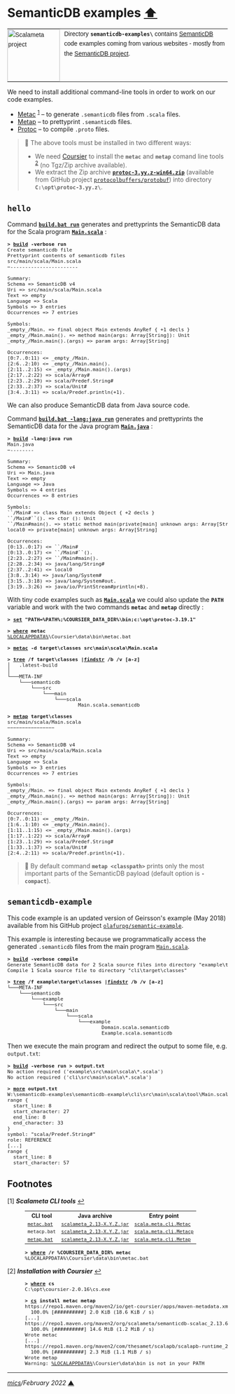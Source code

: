 # <span id="top">SemanticDB examples</span> <span style="size:30%;"><a href="../README.md">⬆</a></span>

<table style="font-family:Helvetica,Arial;font-size:14px;line-height:1.6;">
  <tr>
  <td style="border:0;padding:0 10px 0 0;min-width:120px;">
    <a href="https://scalameta.org/docs/semanticdb/guide.html" rel="external"><img style="border:0;width:120px;" src="https://scalameta.org/img/scalameta.png" alt="Scalameta project" /></a>
  </td>
  <td style="border:0;padding:0;vertical-align:text-top;">
    Directory <strong><code>semanticdb-examples\</code></strong> contains <a href="https://scalameta.org/docs/semanticdb/guide.html" rel="external">SemanticDB</a> code examples coming from various websites - mostly from the <a href="https://scalameta.org/docs/semanticdb/guide.html" rel="external">SemanticDB project</a>.
  </td>
  </tr>
</table>

<!--
https://geirsson.com/assets/scalasphere-2018.pdf
-->
We need to install additional command-line tools in order to work on our code examples.
- [Metac] <sup id="anchor_01">[1](#footnote_01)</sup> &ndash; to generate `.semanticdb` files from `.scala` files.
- [Metap] &ndash; to prettyprint `.semanticdb` files.
- [Protoc] &ndash; to compile `.proto` files.

> **:mag_right:** The above tools must be installed in two different ways:
> - We need [Coursier] to install the **`metac`** and **`metap`** comand line tools <sup id="anchor_02">[2](#footnote_02)</sup> (no Tgz/Zip archive available).
> - We extract the Zip archive [**`protoc-3.yy.z-win64.zip`**](https://github.com/protocolbuffers/protobuf/) (available from GitHub project [`protocolbuffers/protobuf`](https://github.com/protocolbuffers/protobuf/releases)) into directory **`C:\opt\protoc-3.yy.z\`**.

## <span id="hello">`hello`</span>

Command [**`build.bat run`**](hello/build.bat) generates and prettyprints the SemanticDB data for the Scala program [**`Main.scala`**](hello/src/main/scala/Main.scala) :
<pre style="font-size:80%;">
<b>&gt; <a href="hello/build.bat">build</a> -verbose run</b>
Create semanticdb file
Prettyprint contents of semanticdb files
src/main/scala/Main.scala
&minus;-----------------------
&nbsp;
Summary:
Schema =&gt; SemanticDB v4
Uri =&gt; src/main/scala/Main.scala
Text =&gt; empty
Language =&gt; Scala
Symbols =&gt; 3 entries
Occurrences =&gt; 7 entries

Symbols:
_empty_/Main. => final object Main extends AnyRef { +1 decls }
_empty_/Main.main(). => method main(args: Array[String]): Unit
_empty_/Main.main().(args) => param args: Array[String]

Occurrences:
[0:7..0:11) <= _empty_/Main.
[2:6..2:10) <= _empty_/Main.main().
[2:11..2:15) <= _empty_/Main.main().(args)
[2:17..2:22) => scala/Array#
[2:23..2:29) => scala/Predef.String#
[2:33..2:37) => scala/Unit#
[3:4..3:11) => scala/Predef.println(+1).
</pre>

We can also produce SemanticDB data from Java source code.

Command [**`build.bat -lang:java run`**](hello/build.bat) generates and prettyprints the SemanticDB data for the Java program [**`Main.java`**](hello/src/main/java/Main.java) :
<pre style="font-size:80%;">
<b>&gt; <a href="hello/build.bat">build</a> -lang:java run</b>
Main.java
&minus;--------

Summary:
Schema => SemanticDB v4
Uri => Main.java
Text => empty
Language => Java
Symbols =&gt; 4 entries
Occurrences => 8 entries
&nbsp;
Symbols:
``/Main# => class Main extends Object { +2 decls }
``/Main#`<init>`(). => ctor <init>(): Unit
``/Main#main(). => static method main(private[main] unknown args: Array[String]): Unit
local0 => private[main] unknown args: Array[String]
&nbsp;
Occurrences:
[0:13..0:17) <= ``/Main#
[0:13..0:17) <= ``/Main#`<init>`().
[2:23..2:27) <= ``/Main#main().
[2:28..2:34) => java/lang/String#
[2:37..2:41) <= local0
[3:8..3:14) => java/lang/System#
[3:15..3:18) => java/lang/System#out.
[3:19..3:26) => java/io/PrintStream#println(+8).
</pre>

With tiny code examples such as [**`Main.scala`**](hello/src/main/scala/Main.scala) we could also update the **`PATH`** variable and work with the two commands **`metac`** and **`metap`** directly :
<pre style="font-size:80%;">
<b>&gt; <a href="https://docs.microsoft.com/en-us/windows-server/administration/windows-commands/set_1">set</a> "PATH=%PATH%;%COURSIER_DATA_DIR%\bin;c:\opt\protoc-3.19.1"</b>
&nbsp;
<b>&gt; <a href="https://docs.microsoft.com/en-us/windows-server/administration/windows-commands/where">where</a> metac</b>
<a href="https://en.wikipedia.org/wiki/Environment_variable#Default_values">%LOCALAPPDATA%</a>\Coursier\data\bin\metac.bat
&nbsp;
<b>&gt; <a href="https://scalameta.org/docs/semanticdb/guide.html#metac">metac</a> -d target\classes src\main\scala\Main.scala</b>
&nbsp;
<b>&gt; <a href="https://docs.microsoft.com/en-us/windows-server/administration/windows-commands/tree">tree</a> /f target\classes |<a href="https://docs.microsoft.com/en-us/windows-server/administration/windows-commands/findstr">findstr</a> /b /v [a-z]</b>
│   .latest-build
│
└───META-INF
    └───semanticdb
        └───src
            └───main
                └───scala
                        Main.scala.semanticdb
&nbsp;
<b>&gt; <a href="https://scalameta.org/docs/semanticdb/guide.html#metap">metap</a> target\classes</b>
src/main/scala/Main.scala
&minus;&minus;&minus;&minus;&minus;&minus;&minus;&minus;&minus;&minus;&minus;&minus;&minus;&minus;&minus;&minus;
&nbsp;
Summary:
Schema =&gt; SemanticDB v4
Uri =&gt; src/main/scala/Main.scala
Text =&gt; empty
Language =&gt; Scala
Symbols =&gt; 3 entries
Occurrences =&gt; 7 entries
&nbsp;
Symbols:
_empty_/Main. =&gt; final object Main extends AnyRef { +1 decls }
_empty_/Main.main(). =&gt; method main(args: Array[String]): Unit
_empty_/Main.main().(args) =&gt; param args: Array[String]

Occurrences:
[0:7..0:11) &lt;= _empty_/Main.
[1:6..1:10) &lt;= _empty_/Main.main().
[1:11..1:15) &lt;= _empty_/Main.main().(args)
[1:17..1:22) =&gt; scala/Array#
[1:23..1:29) =&gt; scala/Predef.String#
[1:33..1:37) =&gt; scala/Unit#
[2:4..2:11) =&gt; scala/Predef.println(+1).
</pre>

> **:mag_right:** By default command **`metap <classpath>`** prints only the most important parts of the SemanticDB payload (default option is **`-compact`**).
## <span id="semanticdb-example">`semanticdb-example`</span>

This code example is an updated version of Geirsson's example (May 2018) available from his GitHub project [`olafurpg/semantic-example`](https://github.com/olafurpg/semanticdb-example).

This example is interesting because we programmatically access the generated `.semanticdb` files from the main program [`Main.scala`](semanticdb-example/cli/src/main/scala/tool/Main.scala).

<pre style="font-size:80%;">
<b>&gt; <a href="semanticdb-example/build.bat">build</a> -verbose compile</b>
Generate SemanticDB data for 2 Scala source files into directory "example\target\classes"
Compile 1 Scala source file to directory "cli\target\classes"
&nbsp;
<b>&gt; <a href="https://docs.microsoft.com/en-us/windows-server/administration/windows-commands/tree">tree</a> /f example\target\classes |<a href="https://docs.microsoft.com/en-us/windows-server/administration/windows-commands/findstr">findstr</a> /b /v [a-z]</b>
└───META-INF
    └───semanticdb
        └───example
            └───src
                └───main
                    └───scala
                        └───example
                                Domain.scala.semanticdb
                                Example.scala.semanticdb
</pre>

Then we execute the main program and redirect the output to some file, e.g. `output.txt`:

<pre style="font-size:80%;">
<b>&gt; <a href="semanticdb-example/build.bat">build</a> -verbose run > output.txt</b>
No action required ('example\src\main\scala\*.scala')
No action required ('cli\src\main\scala\*.scala')
&nbsp;
<b>&gt; <a href="https://docs.microsoft.com/en-us/windows-server/administration/windows-commands/more">more</a> output.txt</b>
W:\semanticdb-examples\semanticdb-example\cli\src\main\scala\tool\Main.scala:28 document.uri: "example/src/main/scala/example/Domain.scala"
range {
  start_line: 8
  start_character: 27
  end_line: 8
  end_character: 33
}
symbol: "scala/Predef.String#"
role: REFERENCE
[...]
range {
  start_line: 8
  start_character: 57
</pre>

## <span id="footnotes">Footnotes</span>

<span id="footnote_01">[1]</span> ***Scalameta CLI tools*** [↩](#anchor_01)

<dl><dd>
<table style="font-size:90%;">
<tr>
  <th>CLI&nbsp;tool</th>
  <th>Java&nbsp;archive</th>
  <th>Entry&nbsp;point</th>
</tr>
<tr>
  <td><a href="https://scalameta.org/docs/semanticdb/guide.html#metac"><code>metac.bat</code></a></td>
  <td><a href="https://mvnrepository.com/artifact/org.scalameta/scalameta_2.13"><code>scalameta_2.13-X.Y.Z.jar</code></a></td>
  <td><a href="https://github.com/scalameta/scalameta/blob/main/semanticdb/metac/src/main/scala/scala/meta/cli/Metac.scala"><code>scala.meta.cli.Metac</code></a></td>
</tr>
<tr>
  <td><code>metacp.bat</code></td>
  <td><a href="https://mvnrepository.com/artifact/org.scalameta/scalameta_2.13"><code>scalameta_2.13-X.Y.Z.jar</code></a></td>
  <td><a href="https://github.com/scalameta/scalameta/blob/main/semanticdb/metacp/src/main/scala/scala/meta/cli/Metacp.scala"><code>scala.meta.cli.Metacp</code></a></td>
</tr>
<tr>
  <td><a href="https://scalameta.org/docs/semanticdb/guide.html#metap"><code>metap.bat</code></a></td>
  <td><a href="https://mvnrepository.com/artifact/org.scalameta/scalameta_2.13"><code>scalameta_2.13-X.Y.Z.jar</code></a></td>
  <td><a href="https://github.com/scalameta/scalameta/blob/main/semanticdb/metap/src/main/scala/scala/meta/cli/Metap.scala"><code>scala.meta.cli.Metap</code></a></td>
</tr>
</table>
</dd>
<dd>
<pre style="font-size:80%;">
<b>&gt; <a href="https://docs.microsoft.com/en-us/windows-server/administration/windows-commands/where">where</a> /r %COURSIER_DATA_DIR% metac</b>
%LOCALAPPDATA%\Coursier\data\bin\metac.bat
</pre>
</dd></dl>

<span id="footnote_02">[2]</span> ***Installation with Coursier*** [↩](#anchor_02)

<dl><dd>
<pre style="font-size:80%;">
<b>&gt; <a href="https://docs.microsoft.com/en-us/windows-server/administration/windows-commands/where">where</a> cs</b>
C:\opt\coursier-2.0.16\cs.exe
&nbsp;
<b>&gt; <a href="https://get-coursier.io/docs/cli-overview">cs</a> install metac metap</b>
https://repo1.maven.org/maven2/io/get-coursier/apps/maven-metadata.xml
  100.0% [##########] 2.0 KiB (18.6 KiB / s)
[...]
https://repo1.maven.org/maven2/org/scalameta/semanticdb-scalac_2.13.6/4.4.29/semanticdb-scalac_2.13.6-4.4.29.jar
  100.0% [##########] 14.6 MiB (1.2 MiB / s)
Wrote metac
[...]
https://repo1.maven.org/maven2/com/thesamet/scalapb/scalapb-runtime_2.13/0.11.4/scalapb-runtime_2.13-0.11.4.jar
  100.0% [##########] 2.3 MiB (1.1 MiB / s)
Wrote metap
Warning: <a href="https://en.wikipedia.org/wiki/Environment_variable#Default_values">%LOCALAPPDATA%</a>\Coursier\data\bin is not in your PATH
</pre>
</dd></dl>

***

*[mics](https://lampwww.epfl.ch/~michelou/)/February 2022* [**&#9650;**](#top)
<span id="bottom">&nbsp;</span>

<!-- link refs -->

[coursier]: https://get-coursier.io/
[metac]: https://scalameta.org/docs/semanticdb/guide.html#metac
[metap]: https://scalameta.org/docs/semanticdb/guide.html#metap
[protoc]: https://github.com/protocolbuffers/protobuf/releases
